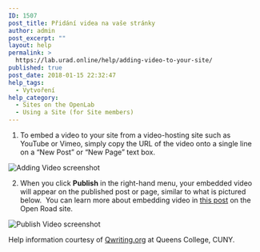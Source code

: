 ```yaml
---
ID: 1507
post_title: Přidání videa na vaše stránky
author: admin
post_excerpt: ""
layout: help
permalink: >
  https://lab.urad.online/help/adding-video-to-your-site/
published: true
post_date: 2018-01-15 22:32:47
help_tags:
  - Vytvoření
help_category:
  - Sites on the OpenLab
  - Using a Site (for Site members)
---
```

1. To embed a video to your site from a video-hosting site such as YouTube or Vimeo, simply copy the URL of the video onto a single line on a “New Post” or “New Page” text box.

<img class="alignnone wp-image-3101 size-full" src="https://openlab.citytech.cuny.edu/wp-content/uploads/2012/08/Adding_Video5.png" alt="Adding Video screenshot" />

2. When you click <strong>Publish</strong> in the right-hand menu, your embedded video will appear on the published post or page, similar to what is pictured below.  You can learn more about embedding video in <a href="https://lab.urad.online/openroad/2012/06/04/embedding-youtube-video">this post</a> on the Open Road site.

<img class="alignnone wp-image-7595 size-full" src="https://openlab.citytech.cuny.edu/wp-content/uploads/2012/08/Embedding_Video_2.png" alt="Publish Video screenshot" />

Help information courtesy of <a href="http://help.qwriting.org" target="_blank" rel="noopener">Qwriting.org</a> at Queens College, CUNY.
